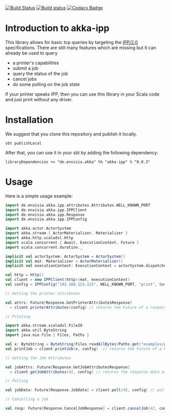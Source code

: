 [![Build Status](https://travis-ci.org/zy4/akka-ipp.svg?branch=master)](https://travis-ci.org/zy4/akka-ipp)
[![Build status](https://ci.appveyor.com/api/projects/status/odbi1gqfas4x5uq6?svg=true)](https://ci.appveyor.com/project/zy4/akka-ipp)
[![Codacy Badge](https://api.codacy.com/project/badge/Grade/3cc32ff259cb4e68a178ac895290a944)](https://www.codacy.com/app/zy4/akka-ipp?utm_source=github.com&amp;utm_medium=referral&amp;utm_content=zy4/akka-ipp&amp;utm_campaign=Badge_Grade)

Introduction to akka-ipp
=========================

This library allows for basic tcp queries by targeting the [IPP/2.0](https://en.wikipedia.org/wiki/Internet_Printing_Protocol) specifications. 
There are still many features which are missing but it can already be used to query 

* a printer's capabilities
* submit a job
* query the status of the job
* cancel jobs
* do some polling on the job state

If your printer speaks IPP, then you can use this library in your Scala code and just print without any driver.

Installation
============

We suggest that you clone this repository and publish it locally.

`sbt publishLocal`

After that, you can use it in your sbt by adding the following dependency:

`libraryDependencies += "de.envisia.akka" %% "akka-ipp" % "0.0.3"`


Usage
=====

Here is a simple usage example:

```scala
import de.envisia.akka.ipp.attributes.Attributes.WELL_KNOWN_PORT
import de.envisia.akka.ipp.IPPClient
import de.envisia.akka.ipp.Response
import de.envisia.akka.ipp.IPPConfig

import akka.actor.ActorSystem
import akka.stream.{ ActorMaterializer, Materializer }
import akka.http.scaladsl.Http
import scala.concurrent.{ Await, ExecutionContext, Future }
import scala.concurrent.duration._

implicit val actorSystem: ActorSystem = ActorSystem()
implicit val mat: Materializer = ActorMaterializer()
implicit val executionContext: ExecutionContext = actorSystem.dispatcher

val http = Http()
val client = new IPPClient(http)(mat, executionContext)
val config = IPPConfig("192.168.123.123", WELL_KNOWN_PORT, "print", Some("username"), 2.seconds) // all params except ip are optional

// Getting the printer attributes

val attrs: Future[Response.GetPrinterAttributesResponse] 
  = client.printerAttributes(config) // returns the Future of a response object

// Printing

import akka.stream.scaladsl.FileIO
import akka.util.ByteString
import java.nio.file.{ Files, Paths }

val x: ByteString = ByteString(Files.readAllBytes(Paths.get("examples/pdf-sample.pdf")))
val printJob = client.printJob(x, config)  // returns the Future of a PrintJob response

// Getting the Job Attributes

val jobAttrs: Future[Response.GetJobAttributesResponse] 
  = client.getJobAttributes(42, config) // returns the response data as a Scala Future

// Polling

val jobData: Future[Response.JobData] = client.poll(42, config) // polls the state of some job by job id

// Cancelling a job

val resp: Future[Response.CancelJobResponse] = client.cancelJob(42, config)

```
